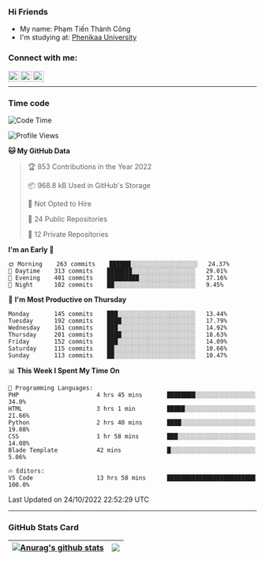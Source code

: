 ### Hi Friends

- My name: Phạm Tiến Thành Công
- I'm studying at: [Phenikaa University]


### Connect with me:
[<img align="left" alt="PhamTienThanhCong | Facebook" width="22px" src="https://upload.wikimedia.org/wikipedia/commons/thumb/1/16/Facebook-icon-1.png/640px-Facebook-icon-1.png" />][facebook]
[<img align="left" alt="PhamTienThanhCong | Zalo" width="22px" src="https://www.anphatpc.com.vn/template/anphat_2020v2/images/icon-zalo.jpg" />][zalo]
[<img align="left" alt="PhamTienThanhCong | LinkedIn" width="22px" src="https://cdn3.iconfinder.com/data/icons/inficons/512/linkedin.png" />][linkedin]

<br />

---

### Time code

<!--START_SECTION:waka-->
![Code Time](http://img.shields.io/badge/Code%20Time-636%20hrs%209%20mins-blue)

![Profile Views](http://img.shields.io/badge/Profile%20Views-15-blue)

**🐱 My GitHub Data** 

> 🏆 853 Contributions in the Year 2022
 > 
> 📦 968.8 kB Used in GitHub's Storage 
 > 
> 🚫 Not Opted to Hire
 > 
> 📜 24 Public Repositories 
 > 
> 🔑 12 Private Repositories  
 > 
**I'm an Early 🐤** 

```text
🌞 Morning    263 commits    ██████░░░░░░░░░░░░░░░░░░░   24.37% 
🌆 Daytime    313 commits    ███████░░░░░░░░░░░░░░░░░░   29.01% 
🌃 Evening    401 commits    █████████░░░░░░░░░░░░░░░░   37.16% 
🌙 Night      102 commits    ██░░░░░░░░░░░░░░░░░░░░░░░   9.45%

```
📅 **I'm Most Productive on Thursday** 

```text
Monday       145 commits    ███░░░░░░░░░░░░░░░░░░░░░░   13.44% 
Tuesday      192 commits    ████░░░░░░░░░░░░░░░░░░░░░   17.79% 
Wednesday    161 commits    ███░░░░░░░░░░░░░░░░░░░░░░   14.92% 
Thursday     201 commits    ████░░░░░░░░░░░░░░░░░░░░░   18.63% 
Friday       152 commits    ███░░░░░░░░░░░░░░░░░░░░░░   14.09% 
Saturday     115 commits    ██░░░░░░░░░░░░░░░░░░░░░░░   10.66% 
Sunday       113 commits    ██░░░░░░░░░░░░░░░░░░░░░░░   10.47%

```


📊 **This Week I Spent My Time On** 

```text
💬 Programming Languages: 
PHP                      4 hrs 45 mins       ████████░░░░░░░░░░░░░░░░░   34.0% 
HTML                     3 hrs 1 min         █████░░░░░░░░░░░░░░░░░░░░   21.66% 
Python                   2 hrs 40 mins       ████░░░░░░░░░░░░░░░░░░░░░   19.08% 
CSS                      1 hr 58 mins        ███░░░░░░░░░░░░░░░░░░░░░░   14.08% 
Blade Template           42 mins             █░░░░░░░░░░░░░░░░░░░░░░░░   5.06%

🔥 Editors: 
VS Code                  13 hrs 58 mins      █████████████████████████   100.0%

```


 Last Updated on 24/10/2022 22:52:29 UTC
<!--END_SECTION:waka-->

---

### GitHub Stats Card

| <a href="https://github.com/phamtienthanhcong"><img align="center" src="https://github-readme-stats.vercel.app/api?username=PhamTienThanhCong&show_icons=true&include_all_commits=true&theme=buefy&hide_border=true&theme=ocean_dark" alt="Anurag's github stats" /></a> | <a href="https://github.com/phamtienthanhcong"><img align="center" src="https://github-readme-stats.vercel.app/api/top-langs/?username=PhamTienThanhCong&layout=compact&theme=buefy&hide_border=true&theme=ocean_dark" /></a> |
| ------------- | ------------- |

[Phenikaa University]: https://phenikaa-uni.edu.vn/vi
[facebook]: https://www.facebook.com/phamtienthanhcong
[linkedin]: https://linkedin.com/in/phamtienthanhcong
[zalo]: https://zalo.me/0396396332
[tiktok]: https://www.tiktok.com/@phamtienthanhcong
[web]: https://github.com/PhamTienThanhCong/web_dev
[min project]: https://github.com/PhamTienThanhCong/Project-Of-Web
[c and cpp]: https://github.com/PhamTienThanhCong/Code_C_and_Cpro
[python]: https://github.com/PhamTienThanhCong/Python_beginer
